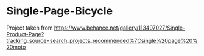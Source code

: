 # Single-Page-Bicycle
Project taken from https://www.behance.net/gallery/113497027/Single-Product-Page?tracking_source=search_projects_recommended%7Csingle%20page%20%20moto
